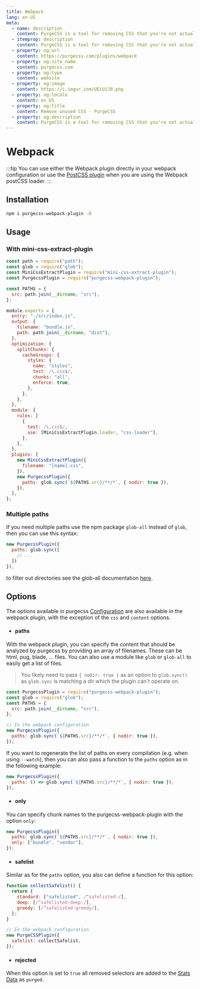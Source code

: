 ```yaml
---
title: Webpack
lang: en-US
meta:
  - name: description
    content: PurgeCSS is a tool for removing CSS that you're not actually using in your project. You can use it with webpack with a plugin.
  - itemprop: description
    content: PurgeCSS is a tool for removing CSS that you're not actually using in your project. You can use it with webpack with a plugin.
  - property: og:url
    content: https://purgecss.com/plugins/webpack
  - property: og:site_name
    content: purgecss.com
  - property: og:type
    content: website
  - property: og:image
    content: https://i.imgur.com/UEiUiJ0.png
  - property: og:locale
    content: en_US
  - property: og:title
    content: Remove unused CSS - PurgeCSS
  - property: og:description
    content: PurgeCSS is a tool for removing CSS that you're not actually using in your project. You can use it with webpack with a plugin.
---
```


# Webpack

:::tip
You can use either the Webpack plugin directly in your webpack configuration or use the [PostCSS plugin](postcss.md) when you are using the Webpack postCSS loader.
:::

## Installation

```sh
npm i purgecss-webpack-plugin -D
```

## Usage

### With mini-css-extract-plugin

```js
const path = require("path");
const glob = require("glob");
const MiniCssExtractPlugin = require("mini-css-extract-plugin");
const PurgecssPlugin = require("purgecss-webpack-plugin");

const PATHS = {
  src: path.join(__dirname, "src"),
};

module.exports = {
  entry: "./src/index.js",
  output: {
    filename: "bundle.js",
    path: path.join(__dirname, "dist"),
  },
  optimization: {
    splitChunks: {
      cacheGroups: {
        styles: {
          name: "styles",
          test: /\.css$/,
          chunks: "all",
          enforce: true,
        },
      },
    },
  },
  module: {
    rules: [
      {
        test: /\.css$/,
        use: [MiniCssExtractPlugin.loader, "css-loader"],
      },
    ],
  },
  plugins: [
    new MiniCssExtractPlugin({
      filename: "[name].css",
    }),
    new PurgecssPlugin({
      paths: glob.sync(`${PATHS.src}/**/*`, { nodir: true }),
    }),
  ],
};
```

### Multiple paths

If you need multiple paths use the npm package `glob-all` instead of `glob`, then you can use this syntax:

```js
new PurgecssPlugin({
  paths: glob.sync([
    // ...
  ])
}),
```

to filter out directories see the glob-all documentation [here](https://www.npmjs.com/package/glob-all#filtering-out-directories).

## Options

The options available in purgecss [Configuration](https://www.purgecss.com/configuration.html) are also available in the webpack plugin, with the exception of the `css` and `content` options.

- #### paths

With the webpack plugin, you can specify the content that should be analyzed by purgecss by providing an array of filenames. These can be html, pug, blade, ... files. You can also use a module like `glob` or `glob-all` to easily get a list of files.

> You likely need to pass `{ noDir: true }` as an option to `glob.sync()` as `glob.sync` is matching a dir which the plugin can't operate on.

```js
const PurgecssPlugin = require("purgecss-webpack-plugin");
const glob = require("glob");
const PATHS = {
  src: path.join(__dirname, "src"),
};

// In the webpack configuration
new PurgecssPlugin({
  paths: glob.sync(`${PATHS.src}/**/*`, { nodir: true }),
});
```

If you want to regenerate the list of paths on every compilation (e.g. when using `--watch`), then you can also pass a function to the `paths` option as in the following example:

```js
new PurgecssPlugin({
  paths: () => glob.sync(`${PATHS.src}/**/*`, { nodir: true }),
});
```

- #### only

You can specify chunk names to the purgecss-webpack-plugin with the option `only`:

```js
new PurgecssPlugin({
  paths: glob.sync(`${PATHS.src}/**/*`, { nodir: true }),
  only: ["bundle", "vendor"],
});
```

- #### safelist

Similar as for the `paths` option, you also can define a function for this option:

```js
function collectSafelist() {
  return {
    standard: ["safelisted", /^safelisted-/],
    deep: [/^safelisted-deep-/],
    greedy: [/^safelisted-greedy/],
  };
}

// In the webpack configuration
new PurgeCSSPlugin({
  safelist: collectSafelist,
});
```

- #### rejected

When this option is set to `true` all removed selectors are added to the [Stats Data](https://webpack.js.org/api/stats/) as `purged`.
